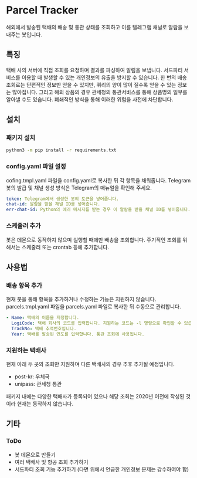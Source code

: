 # Parcel Tracker

해외에서 발송된 택배의 배송 및 통관 상태를 조회하고 이를 텔레그램 채널로 알람을 보내주는 봇입니다.

## 특징

택배 사의 서버에 직접 조회를 요청하며 결과를 파싱하여 알림을 보냅니다. 서드파티 서비스를 이용할 때 발생할 수 있는 개인정보의 유출을 방지할 수 있습니다. 한 번의 배송 조회로는 단편적인 정보만 얻을 수 있지만, 쿼리의 양이 많이 질수록 얻을 수 있는 정보는 많아집니다. 그리고 해외 상품의 경우 관세청의 통관서비스를 통해 상품명의 일부를 알아낼 수도 있습니다. 폐쇄적인 방식을 통해 이러한 위험을 사전에 차단합니다.

## 설치

### 패키지 설치

```bash
python3 -m pip install -r requirements.txt
```

### config.yaml 파일 설정

cofing.tmpl.yaml 파일을 config.yaml로 복사한 뒤 각 항목을 채워줍니다. Telegram 봇의 발급 및 채널 생성 방식은 Telegram의 매뉴얼을 확인해 주세요.
```yaml
token: Telegram에서 생성한 봇의 토큰을 넣어줍니다.
chat-id: 알람을 받을 채널 ID를 넣어줍니다.
err-chat-id: Python의 에러 메시지를 받는 경우 이 알람을 받을 채널 ID를 넣어줍니다.
```

### 스케줄러 추가

봇은 데몬으로 동작하지 않으며 실행할 때에만 배송을 조회합니다. 주기적인 조회를 위해서는 스케줄러 또는 crontab 등에 추가합니다.

## 사용법

### 배송 항목 추가

현재 봇을 통해 항목을 추가하거나 수정하는 기능은 지원하지 않습니다. parcels.tmpl.yaml 파일을 parcels.yaml 파일로 복사한 뒤 수동으로 관리합니다.

```yaml
- Name: 택배의 이름을 지정합니다.
  LogiCode: 택배 회사의 코드를 입력합니다. 지원하는 코드는 -l 명령으로 확인할 수 있습니다.
  TrackNo: 택배 추적번호입니다.
  Year: 택배를 발송된 연도를 입력합니다. 통관 조회에 사용됩니다.
```

### 지원하는 택배사

현재 아래 두 곳의 조회만 지원하며 다른 택배사의 경우 추후 추가될 예정입니다.

* post-kr: 우체국
* unipass: 관세청 통관

패키지 내에는 다양한 택배사가 등록되어 있으나 해당 조회는 2020년 이전에 작성된 것이라 현재는 동작하지 않습니다.

## 기타

### ToDo

* 봇 데몬으로 만들기
* 여러 택배사 및 항공 조회 추가하기
* 서드파티 조회 기능 추가하기 (다면 위에서 언급한 개인정보 문제는 감수하여야 함)
